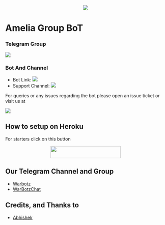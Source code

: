 <p align="center">
  <img src="https://telegra.ph/file/329647a798cccb101aecf.jpg">
</p>

# Amelia Group BoT

### Telegram Group
<p align="left">
<a href="https://t.me/warbotzsupport" alt="Telegram!"> <img src="https://aleen42.github.io/badges/src/telegram.svg" /> </a>

### Bot And Channel 
* Bot Link:  <a href="http://t.me/AmeliaGroup_bot" alt=" Amelia "> <img src="https://img.shields.io/badge/%F0%9F%A4%96%20-AmeliaRobot-blue" /> </a>
* Support Channel: <a  href="https://t.me/warbotz" alt="Help Centre Logs"> <img  src="https://img.shields.io/badge/%F0%9F%92%A1-Ameliagroupbot%20Update%20Channel-9cf" /> </a>



For queries or any issues regarding the bot please open an issue ticket or visit us at <p align="left">
<a href="https://t.me/warbotzsupport" alt="Telegram!"> <img src="https://aleen42.github.io/badges/src/telegram.svg" /> </a>

## How to setup on Heroku 
For starters click on this button 

<p align="center"><a href="https://heroku.com/deploy?template=https://github.com/AMANTYA1/bsdk"> <img src="https://img.shields.io/badge/Deploy%20To%20Heroku-black?style=for-the-badge&logo=heroku" width="220" height="38.45"/></a></p>


## Our Telegram Channel and Group

* [Warbotz](https://telegram.dog/thewarbotz)
* [WarBotzChat](https://telegram.dog/WarBotzsupport)

## Credits, and Thanks to 
*   [Abhishek](https://telegram.dog/xAbhish3k)







